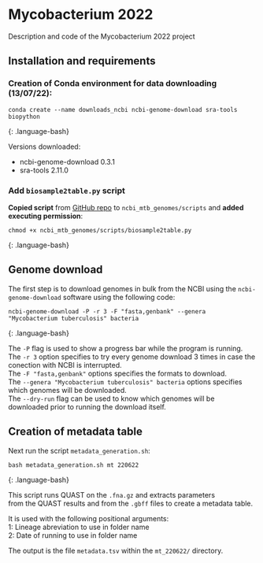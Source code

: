 # Mycobacterium 2022

Description and code of the Mycobacterium 2022 project

## Installation and requirements

### Creation of Conda environment for data downloading (13/07/22):
~~~
conda create --name downloads_ncbi ncbi-genome-download sra-tools biopython
~~~
{: .language-bash}

Versions downloaded:
- ncbi-genome-download 0.3.1
- sra-tools 2.11.0

### Add `biosample2table.py` script

**Copied script** from [GitHub repo](https://github.com/stajichlab/biosample_metadata/blob/main/scripts/biosample2table.py)
to `ncbi_mtb_genomes/scripts` and **added executing permission**:
~~~
chmod +x ncbi_mtb_genomes/scripts/biosample2table.py
~~~
{: .language-bash}


## Genome download 

The first step is to download genomes in bulk from the NCBI using the `ncbi-genome-download` software using the following code:

~~~
ncbi-genome-download -P -r 3 -F "fasta,genbank" --genera "Mycobacterium tuberculosis" bacteria
~~~
{: .language-bash}

The `-P` flag is used to show a progress bar while the program is running. 
The `-r 3` option specifies to try every genome download 3 times in case the conection with NCBI is interrupted.  
The `-F "fasta,genbank"` options specifies the formats to download.  
The `--genera "Mycobacterium tuberculosis" bacteria` options specifies which genomes will be downloaded.  
The `--dry-run` flag can be used to know which genomes will be downloaded prior to running the download itself.  

## Creation of metadata table

Next run the script `metadata_generation.sh`:

~~~
bash metadata_generation.sh mt 220622
~~~
{: .language-bash}

This script runs QUAST on the `.fna.gz` and extracts parameters  
from the QUAST results and from the `.gbff` files to create a metadata table.  

It is used with the following positional arguments:  
1: Lineage abreviation to use in folder name  
2: Date of running to use in folder name  

The output is the file `metadata.tsv` within the `mt_220622/` directory. 
